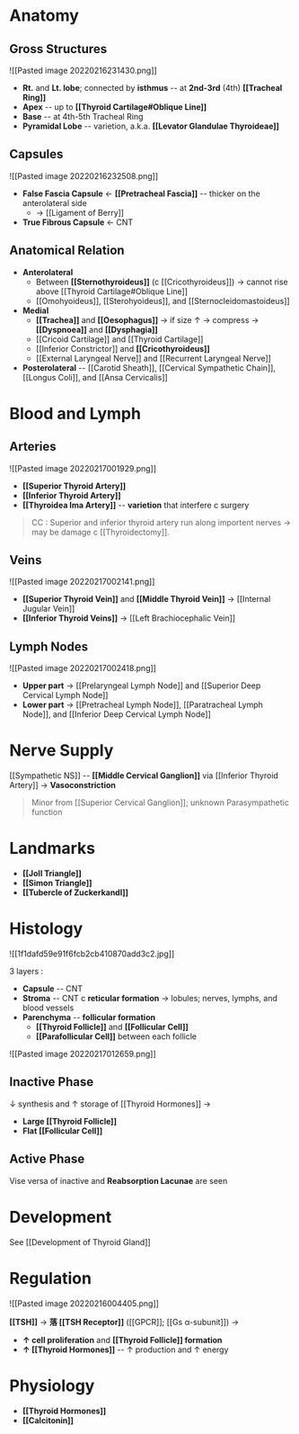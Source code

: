 # Anatomy
## Gross Structures

![[Pasted image 20220216231430.png]]

- **Rt.** and **Lt. lobe**; connected by **isthmus** -- at **2nd-3rd** (4th) **[[Tracheal Ring]]**
- **Apex** -- up to **[[Thyroid Cartilage#Oblique Line]]**
- **Base** -- at 4th-5th Tracheal Ring
- **Pyramidal Lobe** -- varietion, a.k.a. **[[Levator Glandulae Thyroideae]]**

## Capsules

![[Pasted image 20220216232508.png]]

- **False Fascia Capsule** ← **[[Pretracheal Fascia]]** -- thicker on the anterolateral side 
	- → [[Ligament of Berry]]
- **True Fibrous Capsule** ← CNT

## Anatomical Relation
- **Anterolateral**
	- Between **[[Sternothyroideus]]** (c [[Cricothyroideus]]) → cannot rise above [[Thyroid Cartilage#Oblique Line]]
	- [[Omohyoideus]], [[Sterohyoideus]], and [[Sternocleidomastoideus]]
- **Medial**
	- **[[Trachea]]** and **[[Oesophagus]]** → if size ↑ → compress → **[[Dyspnoea]]** and **[[Dysphagia]]**
	- [[Cricoid Cartilage]] and [[Thyroid Cartilage]]
	- [[Inferior Constrictor]] and **[[Cricothyroideus]]**
	- [[External Laryngeal Nerve]] and [[Recurrent Laryngeal Nerve]]
- **Posterolateral** -- [[Carotid Sheath]], [[Cervical Sympathetic Chain]], [[Longus Coli]], and [[Ansa Cervicalis]]

# Blood and Lymph
## Arteries

![[Pasted image 20220217001929.png]]

- **[[Superior Thyroid Artery]]**
- **[[Inferior Thyroid Artery]]**
- **[[Thyroidea Ima Artery]]** -- **varietion** that interfere c surgery

> CC : Superior and inferior thyroid artery run along importent nerves → may be damage c [[Thyroidectomy]].

## Veins

![[Pasted image 20220217002141.png]]

- **[[Superior Thyroid Vein]]** and **[[Middle Thyroid Vein]]** → [[Internal Jugular Vein]]
- **[[Inferior Thyroid Veins]]** → [[Left Brachiocephalic Vein]]

## Lymph Nodes

![[Pasted image 20220217002418.png]]
- **Upper part** → [[Prelaryngeal Lymph Node]] and [[Superior Deep Cervical Lymph Node]]
- **Lower part** → [[Pretracheal Lymph Node]], [[Paratracheal Lymph Node]], and [[Inferior Deep Cervical Lymph Node]]

# Nerve Supply
[[Sympathetic NS]] -- **[[Middle Cervical Ganglion]]** via [[Inferior Thyroid Artery]] → **Vasoconstriction**

> Minor from [[Superior Cervical Ganglion]]; unknown Parasympathetic function

# Landmarks
- **[[Joll Triangle]]**
- **[[Simon Triangle]]**
- **[[Tubercle of Zuckerkandl]]**

# Histology

![[1f1dafd59e91f6fcb2cb410870add3c2.jpg]]

3 layers :
- **Capsule** -- CNT
- **Stroma** -- CNT c **reticular formation** → lobules; nerves, lymphs, and blood vessels 
- **Parenchyma** -- **follicular formation**
	- **[[Thyroid Follicle]]** and **[[Follicular Cell]]**
	- **[[Parafollicular Cell]]** between each follicle

![[Pasted image 20220217012659.png]]

## Inactive Phase
↓ synthesis and ↑ storage of [[Thyroid Hormones]] →
- **Large [[Thyroid Follicle]]**
- **Flat [[Follicular Cell]]**

## Active Phase
Vise versa of inactive and **Reabsorption Lacunae** are seen

# Development
See [[Development of Thyroid Gland]]

# Regulation

![[Pasted image 20220216004405.png]]

**[[TSH]]** → **落 [[TSH Receptor]]** ([[GPCR]]; [[Gs α-subunit]]) → 
- **↑ cell proliferation** and **[[Thyroid Follicle]] formation**
- **↑ [[Thyroid Hormones]]** -- ↑ production and ↑ energy

# Physiology
- **[[Thyroid Hormones]]**
- **[[Calcitonin]]**